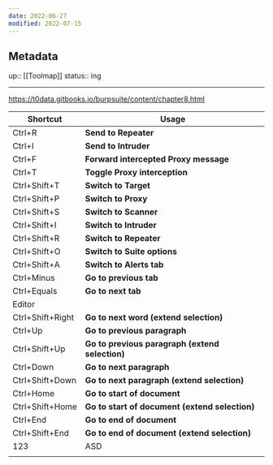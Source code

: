 ```yaml
---
date: 2022-06-27
modified: 2022-07-15
---
```

## Metadata
up:: [[Toolmap]]
status:: ing

---


https://t0data.gitbooks.io/burpsuite/content/chapter8.html

| Shortcut         | Usage                                           |
| ---------------- | ----------------------------------------------- |
| Ctrl+R           | **Send to Repeater**                            |
| Ctrl+I           | **Send to Intruder**                            |
| Ctrl+F           | **Forward intercepted Proxy message**           |
| Ctrl+T           | **Toggle Proxy interception**                   |
| Ctrl+Shift+T     | **Switch to Target**                            |
| Ctrl+Shift+P     | **Switch to Proxy**                             |
| Ctrl+Shift+S     | **Switch to Scanner**                           |
| Ctrl+Shift+I     | **Switch to Intruder**                          |
| Ctrl+Shift+R     | **Switch to Repeater**                          |
| Ctrl+Shift+O     | **Switch to Suite options**                     |
| Ctrl+Shift+A     | **Switch to Alerts tab**                        |
| Ctrl+Minus       | **Go to previous tab**                          |
| Ctrl+Equals      | **Go to next tab**                              |
| Editor           |                                                 |
| Ctrl+Shift+Right | **Go to next word (extend selection)**          |
| Ctrl+Up          | **Go to previous paragraph**                    |
| Ctrl+Shift+Up    | **Go to previous paragraph (extend selection)** |
| Ctrl+Down        | **Go to next paragraph**                        |
| Ctrl+Shift+Down  | **Go to next paragraph (extend selection)**     |
| Ctrl+Home        | **Go to start of document**                     |
| Ctrl+Shift+Home  | **Go to start of document (extend selection)**  |
| Ctrl+End         | **Go to end of document**                       |
| Ctrl+Shift+End   | **Go to end of document (extend selection)**    |
| 123              | ASD                                             |
|                  |                                                 |